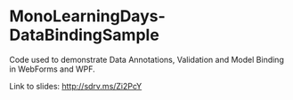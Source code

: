 MonoLearningDays-DataBindingSample
==================================

Code used to demonstrate Data Annotations, Validation and Model Binding in WebForms and WPF.

Link to slides: http://sdrv.ms/Zi2PcY
